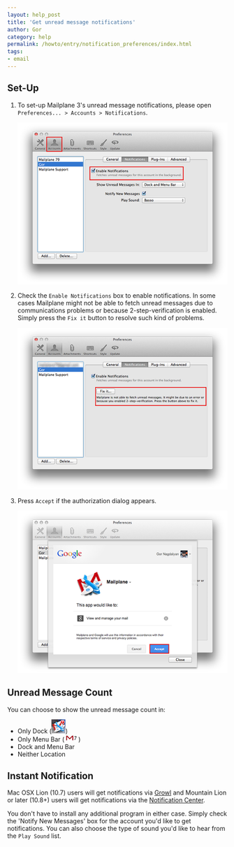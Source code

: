 ```yaml
---
layout: help_post
title: 'Get unread message notifications'
author: Gor
category: help
permalink: /howto/entry/notification_preferences/index.html
tags:
- email
---
```



## Set-Up

1. To set-up Mailplane 3's unread message notifications, please open `Preferences... > Accounts > Notifications`.

	![screen1](/assets/howto/2013-12-16-get_unread_message_notifications/screen1.png)

2. Check the `Enable Notifications` box to enable notifications. In some cases Mailplane might not be able to fetch unread messages due to communications problems or because 2-step-verification is enabled. Simply press the `Fix it` button to resolve such kind of problems.

	![screen2](/assets/howto/2013-12-16-get_unread_message_notifications/screen2.png)

3. Press `Accept` if the authorization dialog appears.

	![screen3](/assets/howto/2013-12-16-get_unread_message_notifications/screen3.png)


## Unread Message Count

You can choose to show the unread message count in:

* Only Dock (![dock](/assets/howto/2013-12-16-get_unread_message_notifications/dock.png))
* Only Menu Bar (![menu](/assets/howto/2013-12-16-get_unread_message_notifications/menubar.png))
* Dock and Menu Bar
* Neither Location


## Instant Notification

Mac OSX Lion (10.7) users will get notifications via [Growl](http://growl.info) and Mountain Lion or later (10.8+) users will get notifications via the [Notification Center](http://support.apple.com/kb/ht5362).

You don't have to install any additional program in either case. Simply check the 'Notify New Messages' box for the account you'd like to get notifications. You can also choose the type of sound you'd like to hear from the `Play Sound` list.

